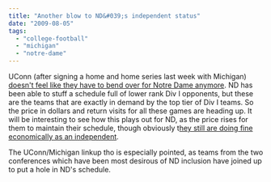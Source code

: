 ```yaml
---
title: "Another blow to ND&#039;s independent status"
date: "2009-08-05"
tags: 
  - "college-football"
  - "michigan"
  - "notre-dame"
---
```


UConn (after signing a home and home series last week with Michigan) [doesn't feel like they have to bend over for Notre Dame anymore](http://bleacherreport.com/articles/230769-uconn-likely-to-opt-out-of-football-series-with-notre-dame). ND has been able to stuff a schedule full of lower rank Div I opponents, but these are the teams that are exactly in demand by the top tier of Div I teams. So the price in dollars and return visits for all these games are heading up. It will be interesting to see how this plays out for ND, as the price rises for them to maintain their schedule, though obviously t[hey still are doing fine economically as an independent](http://blogs.orlandosentinel.com/sports_college/2009/07/how-much-revenue-did-your-favorite-fbs-school-take-in-in-200708-this-chart-will-tell-you.html).

The UConn/Michigan linkup tho is especially pointed, as teams from the two conferences which have been most desirous of ND inclusion have joined up to put a hole in ND's schedule.
